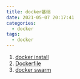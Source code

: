 ```yaml
---
title: docker基础
date: 2021-05-07 20:17:41
categories:
  - docker
tags:
  - docker
---
```


1. [docker install](../docker-install)
2. [Dockerfile](../../08/dockerFile)
3. [docker swarm](../docker-swarm)

